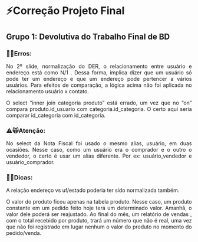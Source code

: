 <div style="text-align: justify">

   # ⚡Correção Projeto Final
   ## Grupo 1: Devolutiva do Trabalho Final de BD
### 🔴😿Erros:

No 2º slide, normalização do DER, o relacionamento entre usuário e endereço está como N/1 . Dessa forma, implica dizer que um usuário só pode ter um endereço e que um endereço pode pertencer a vários usuários. Para efeitos de comparação, a lógica acima não foi aplicada no relacionamento usuário x contato.

 

O select “inner join categoria produto” está errado, um vez que no “on” compara produto.id_usuario com categoria.id_categoria. O certo aqui seria comparar id_categoria com id_categoria.

### ⚠️🙀Atenção:

No select da Nota Fiscal foi usado o mesmo alias, usuário, em duas ocasiões. Nesse caso, como um usuário era o comprador e o outro o vendedor, o certo é usar um alias diferente. Por ex: usuário_vendedor e usuário_comprador.

### 💎😸Dicas:

A relação endereço vs uf/estado poderia ter sido normalizada também.

O valor do produto ficou apenas na tabela produto. Nesse caso, um produto constante em um pedido feito hoje terá um determinado valor. Amanhã, o valor dele poderá ser reajustado. Ao final do mês, um relatório de vendas , com o total recebido por produto, trará um número que não é real, uma vez que não foi registrado em lugar nenhum o valor do produto no momento do pedido/venda. 
</div>